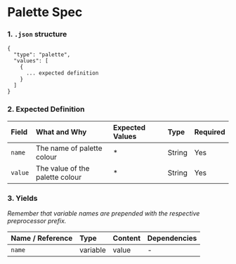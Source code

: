 # Palette Spec

### 1. `.json` structure

```
{
  "type": "palette",
  "values": [
    {
      ... expected definition
    }
  ]
}
```

### 2. Expected Definition

| Field | What and Why | Expected Values | Type | Required |
| :--- | :--- | :--- | :--- | :--- |
| `name` | The name of palette colour | * | String | Yes |
| `value` | The value of the palette colour | * | String | Yes |

### 3. Yields

*Remember that variable names are prepended with the respective preprocessor prefix.*

| Name / Reference| Type| Content| Dependencies |
| :--- | :--- | :--- | :--- |
| `name` | variable | value | - |
